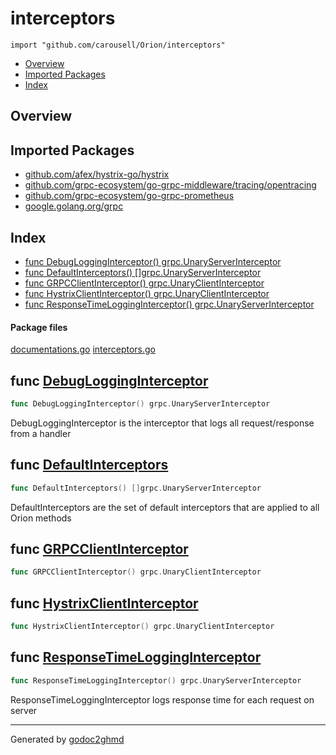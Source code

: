 # interceptors
`import "github.com/carousell/Orion/interceptors"`

* [Overview](#pkg-overview)
* [Imported Packages](#pkg-imports)
* [Index](#pkg-index)

## <a name="pkg-overview">Overview</a>

## <a name="pkg-imports">Imported Packages</a>

- [github.com/afex/hystrix-go/hystrix](https://godoc.org/github.com/afex/hystrix-go/hystrix)
- [github.com/grpc-ecosystem/go-grpc-middleware/tracing/opentracing](https://godoc.org/github.com/grpc-ecosystem/go-grpc-middleware/tracing/opentracing)
- [github.com/grpc-ecosystem/go-grpc-prometheus](https://godoc.org/github.com/grpc-ecosystem/go-grpc-prometheus)
- [google.golang.org/grpc](https://godoc.org/google.golang.org/grpc)

## <a name="pkg-index">Index</a>
* [func DebugLoggingInterceptor() grpc.UnaryServerInterceptor](#DebugLoggingInterceptor)
* [func DefaultInterceptors() []grpc.UnaryServerInterceptor](#DefaultInterceptors)
* [func GRPCClientInterceptor() grpc.UnaryClientInterceptor](#GRPCClientInterceptor)
* [func HystrixClientInterceptor() grpc.UnaryClientInterceptor](#HystrixClientInterceptor)
* [func ResponseTimeLoggingInterceptor() grpc.UnaryServerInterceptor](#ResponseTimeLoggingInterceptor)

#### <a name="pkg-files">Package files</a>
[documentations.go](./documentations.go) [interceptors.go](./interceptors.go) 

## <a name="DebugLoggingInterceptor">func</a> [DebugLoggingInterceptor](./interceptors.go#L25)
``` go
func DebugLoggingInterceptor() grpc.UnaryServerInterceptor
```
DebugLoggingInterceptor is the interceptor that logs all request/response from a handler

## <a name="DefaultInterceptors">func</a> [DefaultInterceptors](./interceptors.go#L16)
``` go
func DefaultInterceptors() []grpc.UnaryServerInterceptor
```
DefaultInterceptors are the set of default interceptors that are applied to all Orion methods

## <a name="GRPCClientInterceptor">func</a> [GRPCClientInterceptor](./interceptors.go#L45)
``` go
func GRPCClientInterceptor() grpc.UnaryClientInterceptor
```

## <a name="HystrixClientInterceptor">func</a> [HystrixClientInterceptor](./interceptors.go#L49)
``` go
func HystrixClientInterceptor() grpc.UnaryClientInterceptor
```

## <a name="ResponseTimeLoggingInterceptor">func</a> [ResponseTimeLoggingInterceptor](./interceptors.go#L35)
``` go
func ResponseTimeLoggingInterceptor() grpc.UnaryServerInterceptor
```
ResponseTimeLoggingInterceptor logs response time for each request on server

- - -
Generated by [godoc2ghmd](https://github.com/GandalfUK/godoc2ghmd)